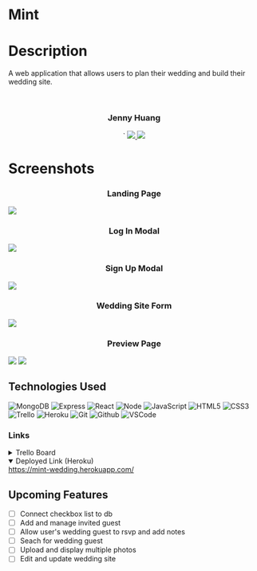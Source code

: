 # Mint

<h1>Description</h1>
<p>A web application that allows users to plan their wedding and build their wedding site.</p>
<br>
<div align="center">
  <h3>Jenny Huang</h3>`                             
  <a href="https://github.com/jhuang15"_target="_blank">
  <img src="https://img.shields.io/badge/-Portfolio:_jhuang15.github.io-darkgreen?style=flat&logo=medium"/>
  </a>
  <a href="jchuang1020@gmail.com" target="_blank">
    <img src="https://img.shields.io/badge/-jchuang1020@gmail.com-c14438?style=flat&logo=Gmail&``logoColor=white">
  </a>
</div>
<h1>Screenshots</h1>
  <h3 align="center">Landing Page</h3><img src="https://i.imgur.com/HQJ5rd3.png"/>
  <h3 align="center">Log In Modal</h3><img src="https://i.imgur.com/JwBMnkX.png"/>
  <h3 align="center">Sign Up Modal</h3><img src="https://i.imgur.com/t8YMXk7.png"/>
  <h3 align="center">Wedding Site Form</h3><img src="https://i.imgur.com/g0XLjg9.png"/>
  <h3 align="center">Preview Page</h3><img src="https://i.imgur.com/Du0LKXU.png"/> <img src="https://i.imgur.com/peLSQlC.png"/>

## Technologies Used
![MongoDB](https://img.shields.io/badge/-MongoDB-333?style=flat&logo=mongodb)
![Express](https://img.shields.io/badge/-Express-333?style=flat&logo=express)
![React](https://img.shields.io/badge/-React-333?style=flat&logo=react) 
![Node](https://img.shields.io/badge/-Node.js-333?style=flat&logo=node.js)
![JavaScript](https://img.shields.io/badge/-JavaScript-333?style=flat&logo=javascript) 
![HTML5](https://img.shields.io/badge/-HTML5-333?style=flat&logo=html5)
![CSS3](https://img.shields.io/badge/-CSS-333?style=flat&logo=css3)
![Trello](https://img.shields.io/badge/-Trello-333?style=flat&logo=trello)
![Heroku](https://img.shields.io/badge/-Heroku-333?style=flat&logo=heroku)
![Git](https://img.shields.io/badge/-Git-333?style=flat&logo=git)
![Github](https://img.shields.io/badge/-GitHub-333?style=flat&logo=github)
![VSCode](https://img.shields.io/badge/-VS_Code-333?style=flat&logo=visualstudio)

<h3>Links </h3>
<details>
<summary>Trello Board</summary>   
<a href="https://trello.com/b/5ykEo1Iq/mint-wedding-event-planner">https://trello.com/b/5ykEo1Iq/mint-wedding-event-planner</a>   
</details>

<details open>   
<summary>Deployed Link (Heroku)</summary>
<a href="https://mint-wedding.herokuapp.com/">https://mint-wedding.herokuapp.com/</a>
</details>

## Upcoming Features
- [ ] Connect checkbox list to db   
- [ ] Add and manage invited guest
- [ ] Allow user's wedding guest to rsvp and add notes
- [ ] Seach for wedding guest 
- [ ] Upload and display multiple photos
- [ ] Edit and update wedding site 